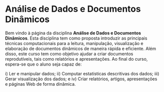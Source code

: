 # Análise de Dados e Documentos Dinâmicos

Bem vindo à página da disciplina **Análise de Dados e Documentos Dinâmicos**.
Esta disciplina tem como proposta introduzir as principais técnicas computacionais para a leitura, manipulação, visualização e elaboração de documentos dinâmicos de maneira rápida e eficiente.  Além disso, este curso tem como objetivo ajudar a criar documentos reprodutíveis, tais como relatórios e apresentações. Ao final do curso, espera-se que o aluno seja capaz de: 

i) Ler e manipular dados; 
ii) Computar estatísticas descritivas dos dados; 
iii) Gerar visualização dos dados; e 
iv) Criar relatórios, artigos, apresentações e páginas Web de forma dinâmica.